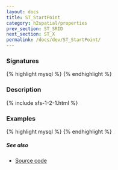 ```yaml
---
layout: docs
title: ST_StartPoint
category: h2spatial/properties
prev_section: ST_SRID
next_section: ST_X
permalink: /docs/dev/ST_StartPoint/
---
```


### Signatures

{% highlight mysql %}
{% endhighlight %}

### Description



{% include sfs-1-2-1.html %}

### Examples

{% highlight mysql %}
{% endhighlight %}

##### See also

* <a href="https://github.com/irstv/H2GIS/blob/master/h2spatial/src/main/java/org/h2gis/h2spatial/internal/function/spatial/properties/ST_StartPoint.java" target="_blank">Source code</a>
